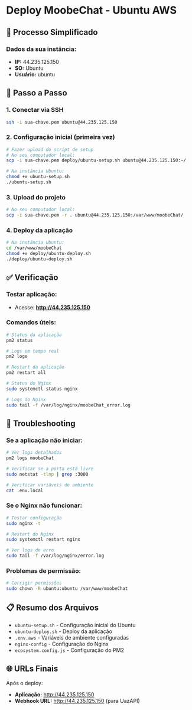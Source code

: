 # Deploy MoobeChat - Ubuntu AWS

## 🎯 Processo Simplificado

### **Dados da sua instância:**
- **IP:** 44.235.125.150
- **SO:** Ubuntu
- **Usuário:** ubuntu

## 🚀 Passo a Passo

### **1. Conectar via SSH**
```bash
ssh -i sua-chave.pem ubuntu@44.235.125.150
```

### **2. Configuração inicial (primeira vez)**
```bash
# Fazer upload do script de setup
# No seu computador local:
scp -i sua-chave.pem deploy/ubuntu-setup.sh ubuntu@44.235.125.150:~/

# Na instância Ubuntu:
chmod +x ubuntu-setup.sh
./ubuntu-setup.sh
```

### **3. Upload do projeto**
```bash
# No seu computador local:
scp -i sua-chave.pem -r . ubuntu@44.235.125.150:/var/www/moobeChat/
```

### **4. Deploy da aplicação**
```bash
# Na instância Ubuntu:
cd /var/www/moobeChat
chmod +x deploy/ubuntu-deploy.sh
./deploy/ubuntu-deploy.sh
```

## ✅ Verificação

### **Testar aplicação:**
- Acesse: **http://44.235.125.150**

### **Comandos úteis:**
```bash
# Status da aplicação
pm2 status

# Logs em tempo real
pm2 logs

# Restart da aplicação
pm2 restart all

# Status do Nginx
sudo systemctl status nginx

# Logs do Nginx
sudo tail -f /var/log/nginx/moobeChat_error.log
```

## 🔧 Troubleshooting

### **Se a aplicação não iniciar:**
```bash
# Ver logs detalhados
pm2 logs moobeChat

# Verificar se a porta está livre
sudo netstat -tlnp | grep :3000

# Verificar variáveis de ambiente
cat .env.local
```

### **Se o Nginx não funcionar:**
```bash
# Testar configuração
sudo nginx -t

# Restart do Nginx
sudo systemctl restart nginx

# Ver logs de erro
sudo tail -f /var/log/nginx/error.log
```

### **Problemas de permissão:**
```bash
# Corrigir permissões
sudo chown -R ubuntu:ubuntu /var/www/moobeChat
```

## 📋 Resumo dos Arquivos

- `ubuntu-setup.sh` - Configuração inicial do Ubuntu
- `ubuntu-deploy.sh` - Deploy da aplicação
- `.env.aws` - Variáveis de ambiente configuradas
- `nginx-config` - Configuração do Nginx
- `ecosystem.config.js` - Configuração do PM2

## 🌐 URLs Finais

Após o deploy:
- **Aplicação:** http://44.235.125.150
- **Webhook URL:** http://44.235.125.150 (para UazAPI)